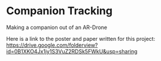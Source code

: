# Companion Tracking 
Making a companion out of an AR-Drone

Here is a link to the poster and paper written for this project:  https://drive.google.com/folderview?id=0B1XKO4Jx1jy1S3VuZ2RDSk5FWkU&usp=sharing
